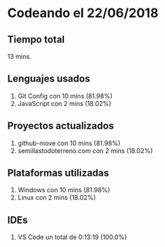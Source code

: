 # Codeando el 22/06/2018

## Tiempo total
13 mins.

## Lenguajes usados
1. Git Config con 10 mins (81.98%)
1. JavaScript con 2 mins (18.02%)

## Proyectos actualizados
1. github-move con 10 mins (81.98%)
1. semillastodoterreno.com con 2 mins (18.02%)

## Plataformas utilizadas
1. Windows con 10 mins (81.98%)
1. Linux con 2 mins (18.02%)

## IDEs
1. VS Code un total de 0:13:19 (100.0%)

